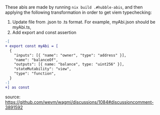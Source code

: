 These abis are made by running `nix build .#hubble-abis`, and then applying the following transformation in order to get viem typechecking:

1. Update file from .json to .ts format. For example, myAbi.json should be myAbi.ts,
2. Add export and const assertion

```diff
-[
+ export const myAbi = [
  {
    "inputs": [{ "name": "owner", "type": "address" }],
    "name": "balanceOf",
    "outputs": [{ name: "balance", type: "uint256" }],
    "stateMutability": "view",
    "type": "function",
  }
-]
+] as const
```

source: https://github.com/wevm/wagmi/discussions/1084#discussioncomment-3891592
